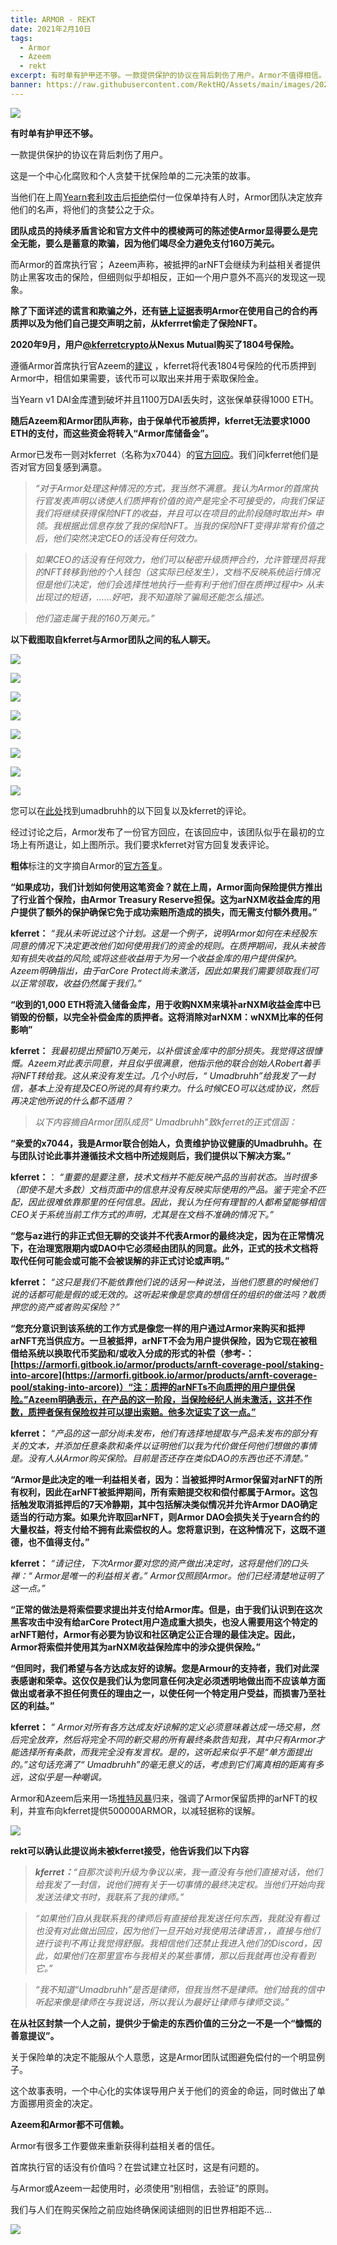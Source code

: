 ```yaml
---
title: ARMOR - REKT
date: 2021年2月10日
tags:
  - Armor
  - Azeem
  - rekt
excerpt: 有时单有护甲还不够。一款提供保护的协议在背后刺伤了用户。Armor不值得相信。当他们在上周Yearn套利攻击后拒绝偿付一位保单持有人时，Armor团队决定放弃他们的名声，将他们的贪婪公之于众。
banner: https://raw.githubusercontent.com/RektHQ/Assets/main/images/2021/02/header-armor.png
---
```


![](https://raw.githubusercontent.com/RektHQ/Assets/main/images/2021/02/header-armor.png)

**有时单有护甲还不够。**

一款提供保护的协议在背后刺伤了用户。

这是一个中心化腐败和个人贪婪干扰保险单的二元决策的故事。

当他们在上周[Yearn套利攻击](https://rekt.eth.link/yearn-rekt/)后[拒绝](https://twitter.com/kferretcrypto/status/1358248078931730432?s=20)偿付一位保单持有人时，Armor团队决定放弃他们的名声，将他们的贪婪公之于众。

**团队成员的持续矛盾言论和官方文件中的模棱两可的陈述使Armor显得要么是完全无能，要么是蓄意的欺骗，因为他们竭尽全力避免支付160万美元。**

而Armor的首席执行官； Azeem声称，被抵押的arNFT会继续为利益相关者提供防止黑客攻击的保险，但细则似乎却相反，正如一个用户意外不高兴的发现这一现象。

**除了下面详述的谎言和欺骗之外，还有[链上证据](https://twitter.com/Luciano_vPEPO/status/1358276206693670913?s=20)表明Armor在使用自己的合约再质押以及为他们自己提交声明之前，从kferrret偷走了保险NFT。**

**2020年9月，用户[@kferretcrypto](https://twitter.com/kferretcrypto/status/1358248078931730432?s=20)从Nexus Mutual购买了1804号保险。**

遵循Armor首席执行官Azeem的[建议](https://twitter.com/kferretcrypto/status/1358255724594253824?s=20) ，kferret将代表1804号保险的代币质押到Armor中，相信如果需要，该代币可以取出来并用于索取保险金。

当Yearn v1 DAI金库遭到破坏并且1100万DAI丢失时，这张保单获得1000 ETH。

**随后Azeem和Armor团队声称，由于保单代币被质押，kferret无法要求1000 ETH的支付，而这些资金将转入“Armor库储备金”。**

Armor已发布一则对kferret（名称为x7044）的[官方回应](https://docs.google.com/document/d/1LS8UpYgZrbgkBXho39pCW4mB-MEpzA2q7z8A-gcrWQc/edit)。我们问kferret他们是否对官方回复感到满意。

> _“对于Armor处理这种情况的方式，我当然不满意。我认为Armor的首席执行官发表声明以诱使人们质押有价值的资产是完全不可接受的，向我们保证我们将继续获得保险NFT的收益，并且可以在项目的此阶段随时取出并> 申领。我根据此信息存放了我的保险NFT。当我的保险NFT变得非常有价值之后，他们突然决定CEO的话没有任何效力。_

> _如果CEO的话没有任何效力，他们可以秘密升级质押合约，允许管理员将我的NFT转移到他的个人钱包（这实际已经发生），文档不反映系统运行情况但是他们决定，他们会选择性地执行一些有利于他们但在质押过程中> 从未出现过的短语，……好吧，我不知道除了骗局还能怎么描述。_

> _他们盗走属于我的160万美元。”_

**以下截图取自kferret与Armor团队之间的私人聊天。**

![](https://raw.githubusercontent.com/RektHQ/Assets/main/images/2021/02/armor1.PNG)

![](https://raw.githubusercontent.com/RektHQ/Assets/main/images/2021/02/armor2.PNG)

![](https://raw.githubusercontent.com/RektHQ/Assets/main/images/2021/02/armor3.PNG)

![](https://raw.githubusercontent.com/RektHQ/Assets/main/images/2021/02/armor4.PNG)

![](https://raw.githubusercontent.com/RektHQ/Assets/main/images/2021/02/armor5.PNG)

![](https://raw.githubusercontent.com/RektHQ/Assets/main/images/2021/02/armor6.PNG)

![](https://raw.githubusercontent.com/RektHQ/Assets/main/images/2021/02/armor7.PNG)

![](https://raw.githubusercontent.com/RektHQ/Assets/main/images/2021/02/armor8.PNG)

您可以在[此处](https://pastebin.com/dW5ZG2Kd)找到umadbruhh的以下回复以及kferret的评论。

经过讨论之后，Armor发布了一份官方回应，在该回应中，该团队似乎在最初的立场上有所退让，如上图所示。我们要求kferret对官方回复发表评论。

**粗体**标注的文字摘自Armor的[官方答复](https://pastebin.com/dW5ZG2Kd)。

**“如果成功，我们计划如何使用这笔资金？就在上周，Armor面向保险提供方推出了行业首个保险，由Armor Treasury Reserve担保。这为arNXM收益金库的用户提供了额外的保护确保它免于成功索赔所造成的损失，而无需支付额外费用。”**

**kferret：** _“我从未听说过这个计划。这是一个例子，说明Armor如何在未经股东同意的情况下决定更改他们如何使用我们的资金的规则。在质押期间，我从未被告知有损失收益的风险,或将这些收益用于为另一个收益金库的用户提供保护。Azeem明确指出，由于arCore Protect尚未激活，因此如果我们需要领取我们可以正常领取，收益仍然属于我们。”_

**“收到的1,000 ETH将流入储备金库，用于收购NXM来填补arNXM收益金库中已销毁的份额，以完全补偿金库的质押者。这将消除对arNXM：wNXM比率的任何影响”**

**kferret：** _我最初提出预留10万美元，以补偿该金库中的部分损失。我觉得这很慷慨。Azeem对此表示同意，并且似乎很满意，他指示他的联合创始人Robert着手将NFT转给我。这从来没有发生过。几个小时后，“ 
Umadbruhh”给我发了一封信，基本上没有提及CEO所说的具有约束力。什么时候CEO可以达成协议，然后再决定他所说的什么都不适用？_

> _以下内容摘自Armor团队成员“ Umadbruhh”致kferret的正式信函：_

**“亲爱的x7044，我是Armor联合创始人，负责维护协议健康的Umadbruhh。在与团队讨论此事并遵循技术文档中所述规则后，我们提供以下解决方案。”**

**kferret：**： _“重要的是要注意，技术文档并不能反映产品的当前状态。当时很多（即使不是大多数）文档页面中的信息并没有反映实际使用的产品。鉴于完全不匹配，因此很难依靠那里的任何信息。因此，我认为任何有理智的人都希望能够相信CEO关于系统当前工作方式的声明，尤其是在文档不准确的情况下。”_

**“您与az进行的非正式但无聊的交谈并不代表Armor的最终决定，因为在正常情况下，在治理宽限期内或DAO中它必须经由团队的同意。此外，正式的技术文档将取代任何可能会或可能不会被误解的非正式讨论或声明。”**

**kferret：** _“这只是我们不能依靠他们说的话另一种说法，当他们愿意的时候他们说的话都可能是假的或无效的。这听起来像是您真的想信任的组织的做法吗？敢质押您的资产或者购买保险？”_

**“您充分意识到该系统的工作方式是像您一样的用户通过Armor来购买和抵押arNFT充当供应方。一旦被抵押，arNFT不会为用户提供保险，因为它现在被租借给系统以换取代币奖励和/或收入分成的形式的补偿（参考-： [https://armorfi.gitbook.io/armor/products/arnft-coverage-pool/staking-into-arcore](https://armorfi.gitbook.io/armor/products/arnft-coverage-pool/staking-into-arcore)）“注：质押的arNFTs不向质押的用户提供保险。”Azeem明确表示，在产品的这一阶段，当保险经纪人尚未激活，这并不作数，质押者保有保险权并可以提出索赔。他多次证实了这一点。”**

**kferret：** _“产品的这一部分尚未发布，他们有选择地提取与产品未发布的部分有关的文本，并添加任意条款和条件以证明他们以我为代价做任何他们想做的事情是。没有人从Armor购买保险。目前是否还存在类似DAO的东西也还不清楚。”_

**“Armor是此决定的唯一利益相关者，因为：当被抵押时Armor保留对arNFT的所有权利，因此在arNFT被抵押期间，所有索赔提交权和偿付都属于Armor。这包括触发取消抵押后的7天冷静期，其中包括解决类似情况并允许Armor DAO确定适当的行动方案。如果允许取回arNFT，则Armor DAO会损失关于yearn合约的大量权益，将支付给不拥有此索偿权的人。您将意识到，在这种情况下，这既不道德，也不值得支付。”**

**kferret：** _“请记住，下次Armor要对您的资产做出决定时，这将是他们的口头禅：“ Armor是唯一的利益相关者。” Armor仅照顾Armor。他们已经清楚地证明了这一点。”_

**“正常的做法是将索偿要求提出并支付给Armor库。但是，由于我们认识到在这次黑客攻击中没有给arCore Protect用户造成重大损失，也没人需要用这个特定的arNFT赔付，Armor有必要为协议和社区确定公正合理的最佳决定。因此，Armor将索偿并使用其为arNXM收益保险库中的涉众提供保险。”**

**“但同时，我们希望与各方达成友好的谅解。您是Armour的支持者，我们对此深表感谢和荣幸。这仅仅是我们认为您同意任何决定必须透明地做出而不应该单方面做出或者承不担任何责任的理由之一，以使任何一个特定用户受益，而损害乃至社区的利益。”**

**kferret：** _“ Armor对所有各方达成友好谅解的定义必须意味着达成一场交易，然后完全放弃，然后将完全不同的新交易的所有最终条款告知我，其中只有Armor才能选择所有条款，而我完全没有发言权。是的，这听起来似乎不是“单方面提出的。”这句话充满了“ Umadbruhh”的毫无意义的话，考虑到它们离真相的距离有多远，这似乎是一种嘲讽。_

Armor和Azeem后来用一场[推特风暴](https://twitter.com/AzeemFi/status/1358864601375531008?s=20)归来，强调了Armor保留质押的arNFT的权利，并宣布向kferret提供500000ARMOR，以减轻据称的误解。

![](https://raw.githubusercontent.com/RektHQ/Assets/main/images/2021/02/armor9.PNG)

**rekt可以确认此提议尚未被kferret接受，他告诉我们以下内容**

> _**kferret：**“自那次谈判升级为争议以来，我一直没有与他们直接对话，他们给我发了一封信，说他们拥有关于一切事情的最终决定权。当他们开始向我发送法律文书时，我联系了我的律师。”_

> _“如果他们自从我联系我的律师后有直接给我发送任何东西，我就没有看过也没有对此做出回应，因为他们一旦开始对我使用法律语言，，直接与他们进行谈判不再让我觉得舒服。我相信他们还禁止我进入他们的Discord，因此，如果他们在那里宣布与我相关的某些事情，那以后我就再也没有看到它。”_

> _“我不知道“Umadbruhh”是否是律师，但我当然不是律师。他们给我的信中听起来像是律师在与我说话，所以我认为最好让律师与律师交谈。”_

**在从社区封禁一个人之前，提供少于偷走的东西价值的三分之一不是一个“慷慨的善意提议”。**

关于保险单的决定不能服从个人意愿，这是Armor团队试图避免偿付的一个明显例子。

这个故事表明，一个中心化的实体误导用户关于他们的资金的命运，同时做出了单方面挪用资金的决定。

**Azeem和Armor都不可信赖。**

Armor有很多工作要做来重新获得利益相关者的信任。

首席执行官的话没有价值吗？在尝试建立社区时，这是有问题的。

与Armor或Azeem一起使用时，必须使用“别相信，去验证”的原则。

我们与人们在购买保险之前应始终确保阅读细则的旧世界相距不远...

![](https://raw.githubusercontent.com/RektHQ/Assets/main/images/2021/02/armor-bottom.PNG)

